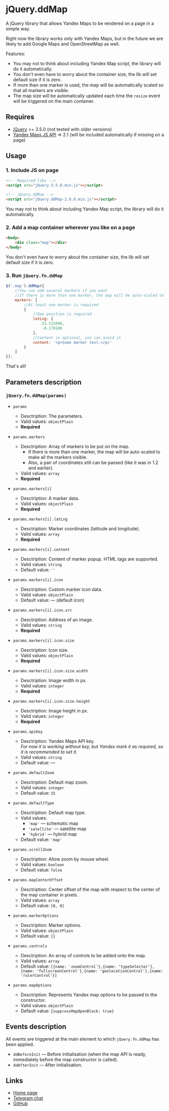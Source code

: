 # jQuery.ddMap

A jQuery library that allows Yandex Maps to be rendered on a page in a simple way.

Right now the library works only with Yandex Maps, but in the future we are likely to add Google Maps and OpenStreetMap as well.

Features:
* You may not to think about including Yandex Map script, the library will do it automatically.
* You don't even have to worry about the container size, the lib will set default size if it is zero.
* If more than one marker is used, the map will be automatically scaled so that all markers are visible.
* The map size will be automatically updated each time the `resize` event will be triggered on the main container.


## Requires

* [jQuery](https://jquery.com/) >= 3.5.0 (not tested with older versions)
* [Yandex Maps JS API](https://yandex.com/dev/maps/jsapi/doc/2.1/) => 2.1 (will be included automatically if missing on a page)


## Usage


### 1. Include JS on page

```html
<!-- Required libs -->
<script src="jQuery-3.5.0.min.js"></script>

<!-- jQuery.ddMap -->
<script src="jQuery.ddMap-2.0.0.min.js"></script>
```

You may not to think about including Yandex Map script, the library will do it automatically.


### 2. Add a map container wherever you like on a page

```html
<body>
	<div class="map"></div>
</body>
```

You don't even have to worry about the container size, the lib will set default size if it is zero.


### 3. Run `jQuery.fn.ddMap`

```js
$('.map').ddMap({
	//You can add several markers if you want
	//If there is more than one marker, the map will be auto-scaled to make all the markers visible
	markers: [
		//At least one marker is required
		{
			//Geo position is required
			latLng: [
				51.532098,
				-0.178100
			],
			//Content is optional, you can avoid it
			content: '<p>Some marker text.</p>'
		}
	]
});
```

That's all!


## Parameters description


### `jQuery.fn.ddMap(params)`

* `params`
	* Desctription: The parameters.
	* Valid values: `objectPlain`
	* **Required**
	
* `params.markers`
	* Desctription: Array of markers to be put on the map.
		* If there is more than one marker, the map will be auto-scaled to make all the markers visible.
		* Also, a pair of coordinates still can be passed (like it was in 1.2 and earlier).
	* Valid values: `array`
	* **Required**
	
* `params.markers[i]`
	* Desctription: A marker data.
	* Valid values: `objectPlain`
	* **Required**
	
* `params.markers[i].latLng`
	* Desctription: Marker coordinates (latitude and longitude).
	* Valid values: `array`
	* **Required**
	
* `params.markers[i].content`
	* Desctription: Content of marker popup. HTML tags are supported.
	* Valid values: `string`
	* Default value: `''`
	
* `params.markers[i].icon`
	* Desctription: Custom marker icon data.
	* Valid values: `objectPlain`
	* Default value: — (default icon)
	
* `params.markers[i].icon.src`
	* Desctription: Address of an image.
	* Valid values: `string`
	* **Required**
	
* `params.markers[i].icon.size`
	* Desctription: Icon size.
	* Valid values: `objectPlain`
	* **Required**
	
* `params.markers[i].icon.size.width`
	* Desctription: Image width in px.
	* Valid values: `integer`
	* **Required**
	
* `params.markers[i].icon.size.height`
	* Desctription: Image height in px.
	* Valid values: `integer`
	* **Required**
	
* `params.apiKey`
	* Desctription: Yandex Maps API key.  
		_For now it is working without key, but Yandex mark it as required, so it is recommended to set it._
	* Valid values: `string`
	* Default value: —
	
* `params.defaultZoom`
	* Desctription: Default map zoom.
	* Valid values: `integer`
	* Default value: `15`
	
* `params.defaultType`
	* Desctription: Default map type.
	* Valid values:
		* `'map'` — schematic map
		* `'satellite'` — satellite map
		* `'hybrid'` — hybrid map
	* Default value: `'map'`
	
* `params.scrollZoom`
	* Desctription: Allow zoom by mouse wheel.
	* Valid values: `boolean`
	* Default value: `false`
	
* `params.mapCenterOffset`
	* Desctription: Center offset of the map with respect to the center of the map container in pixels.
	* Valid values: `array`
	* Default value: `[0, 0]`
	
* `params.markerOptions`
	* Desctription: Marker options.
	* Valid values: `objectPlain`
	* Default value: `{}`
	
* `params.controls`
	* Desctription: An array of controls to be added onto the map.
	* Valid values: `array`
	* Default value: `[{name: 'zoomControl'},{name: 'typeSelector'},{name: 'fullscreenControl'},{name: 'geolocationControl'},{name: 'rulerControl'}]`
	
* `params.mapOptions`
	* Desctription: Represents Yandex map options to be passed to the constructor.
	* Valid values: `objectPlain`
	* Default value: `{suppressMapOpenBlock: true}`


## Events description

All events are triggered at the main element to which `jQuery.fn.ddMap` has been applied.

* `ddBeforeInit` — Before initialisation (when the map API is ready, immediately before the map constructor is called).
* `ddAfterInit` — After initialisation.


## Links

* [Home page](https://code.divandesign.ru/jquery/ddmap)
* [Telegram chat](https://t.me/dd_code)
* [GitHub](https://github.com/DivanDesign/jQuery.ddMap)


<link rel="stylesheet" type="text/css" href="https://raw.githack.com/DivanDesign/CSS.ddMarkdown/master/style.min.css" />